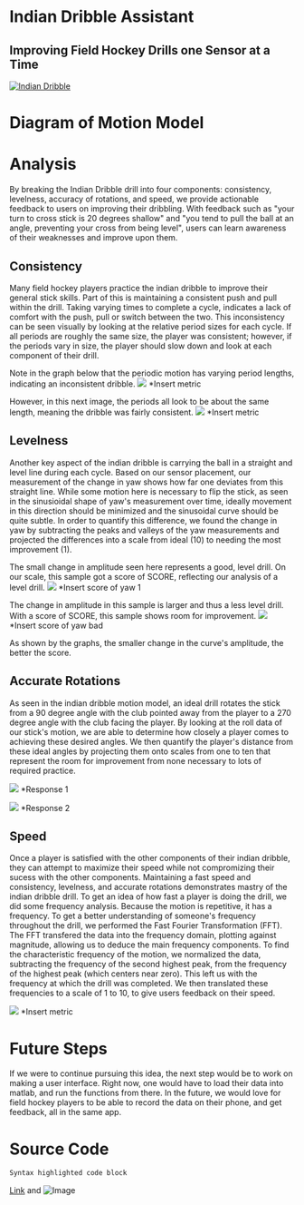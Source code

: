 # Indian Dribble Assistant
## Improving Field Hockey Drills one Sensor at a Time
[![Indian Dribble](https://img.youtube.com/vi/J95l8xNy8fw/0.jpg)](https://www.youtube.com/watch?v=J95l8xNy8fw)
# Diagram of Motion Model 
# Analysis
By breaking the Indian Dribble drill into four components: consistency, levelness, accuracy of rotations, and speed, we provide actionable feedback to users on improving their dribbling.  With feedback such as "your turn to cross stick is 20 degrees shallow" and "you tend to pull the ball at an angle, preventing your cross from being level", users can learn awareness of their weaknesses and improve upon them.  

## Consistency
Many field hockey players practice the indian dribble to improve their general stick skills.  Part of this is maintaining a consistent push and pull within the drill. Taking varying times to complete a cycle, indicates a lack of comfort with the push, pull or switch between the two.  This inconsistency can be seen visually by looking at the relative period sizes for each cycle.  If all periods are roughly the same size, the player was consistent; however, if the periods vary in size, the player should slow down and look at each component of their drill.   

Note in the graph below that the periodic motion has varying period lengths, indicating an inconsistent dribble.
![](./1.png)
*Insert metric

However, in this next image, the periods all look to be about the same length, meaning the dribble was fairly consistent.
![](./2.png)
*Insert metric

## Levelness
Another key aspect of the indian dribble is carrying the ball in a straight and level line during each cycle.  Based on our sensor placement, our measurement of the change in yaw shows how far one deviates from this straight line.  While some motion here is necessary to flip the stick, as seen in the sinusioidal shape of yaw's measurement over time, ideally movement in this direction should be minimized and the sinusoidal curve should be quite subtle.  In order to quantify this difference, we found the change in yaw by subtracting the peaks and valleys of the yaw measurements and projected the differences into a scale from ideal (10) to needing the most improvement (1).  

The small change in amplitude seen here represents a good, level drill. On our scale, this sample got a score of SCORE, reflecting our analysis of a level drill. 
![](./3.png)
*Insert score of yaw 1

The change in amplitude in this sample is larger and thus a less level drill. With a score of SCORE, this sample shows room for improvement. 
![](./4.png)
*Insert score of yaw bad

As shown by the graphs, the smaller change in the curve's amplitude, the better the score.

## Accurate Rotations
As seen in the indian dribble motion model, an ideal drill rotates the stick from a 90 degree angle with the club pointed away from the player to a 270 degree angle with the club facing the player.  By looking at the roll data of our stick's motion, we are able to determine how closely a player comes to achieving these desired angles.  We then quantify the player's distance from these ideal angles by projecting them onto scales from one to ten that represent the room for improvement from none necessary to lots of required practice. 

![](./6.png)
*Response 1

![](./7.png)
*Response 2

## Speed
Once a player is satisfied with the other components of their indian dribble, they can attempt to maximize their speed while not compromizing their sucess with the other components.  Maintaining a fast speed and consistency, levelness, and accurate rotations demonstrates mastry of the indian dribble drill.  To get an idea of how fast a player is doing the drill, we did some frequency analysis.  Because the motion is repetitive, it has a frequency. To get a better understanding of someone's frequency throughout the drill, we performed the Fast Fourier Transformation (FFT). The FFT transfered the data into the frequency domain, plotting against magnitude, allowing us to deduce the main frequency components. To find the characteristic frequency of the motion, we normalized the data, subtracting the frequency of the second highest peak, from the frequency of the highest peak (which centers near zero). This left us with the frequency at which the drill was completed. We then translated these frequencies to a scale of 1 to 10, to give users feedback on their speed.

![](./5.png)
*Insert metric


# Future Steps
If we were to continue pursuing this idea, the next step would be to work on making a user interface. Right now, one would have to load their data into matlab, and run the functions from there. In the future, we would love for field hockey players to be able to record the data on their phone, and get feedback, all in the same app.

# Source Code
```markdown
Syntax highlighted code block
```
[Link](url) and ![Image](src)

    
